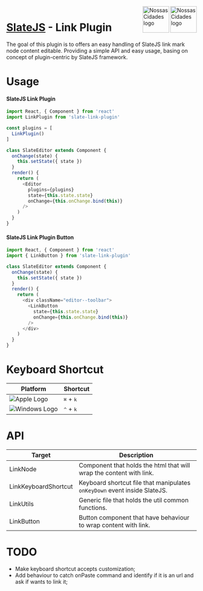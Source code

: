 <img src="https://www.psdmockups.com/wp-content/uploads/2016/07/slatejs-520x292.jpg" alt="Nossas Cidades logo" title="Nossas Cidades" align="right" height="70"/>
<img src="https://avatars2.githubusercontent.com/u/1479357?v=3&s=250" alt="Nossas Cidades logo" title="Nossas Cidades" align="right" height="70"/>

# [SlateJS](https://github.com/ianstormtaylor/slate) - Link Plugin
The goal of this plugin is to offers an easy handling of SlateJS link mark node content editable. Providing a simple API and easy usage, basing on concept of plugin-centric by SlateJS framework.

# Usage

#### SlateJS Link Plugin
```js
import React, { Component } from 'react'
import LinkPlugin from 'slate-link-plugin'

const plugins = [
  LinkPlugin()
]

class SlateEditor extends Component {
  onChange(state) {
    this.setState({ state })
  }
  render() {
    return (
      <Editor
        plugins={plugins}
        state={this.state.state}
        onChange={this.onChange.bind(this)}
      />
    )
  }
}
```

#### SlateJS Link Plugin Button
```js
import React, { Component } from 'react'
import { LinkButton } from 'slate-link-plugin'

class SlateEditor extends Component {
  onChange(state) {
    this.setState({ state })
  }
  render() {
    return (
      <div className="editor--toolbar">
        <LinkButton
          state={this.state.state}
          onChange={this.onChange.bind(this)}
        />
      </div>
    )
  }
}
```

# Keyboard Shortcut

| Platform                 | Shortcut                    |
|--------------------------|-----------------------------|
| ![Apple Logo][apple]     | <kbd>⌘</kbd> + <kbd>k</kbd> |
| ![Windows Logo][windows] | <kbd>^</kbd> + <kbd>k</kbd> |

# API

| Target               | Description                                                               |
|----------------------|---------------------------------------------------------------------------|
| LinkNode             | Component that holds the html that will wrap the content with link.       |
| LinkKeyboardShortcut | Keyboard shortcut file that manipulates `onKeyDown` event inside SlateJS. |
| LinkUtils            | Generic file that holds the util common functions.                        |
| LinkButton           | Button component that have behaviour to wrap content with link.           |

# TODO

- Make keyboard shortcut accepts customization;
- Add behaviour to catch onPaste command and identify if it is an url and ask if wants to link it;

[apple]: https://cdn2.iconfinder.com/data/icons/designer-skills/128/apple-ios-system-platform-os-mac-linux-48.png
[windows]: https://cdn2.iconfinder.com/data/icons/designer-skills/128/windows-48.png
